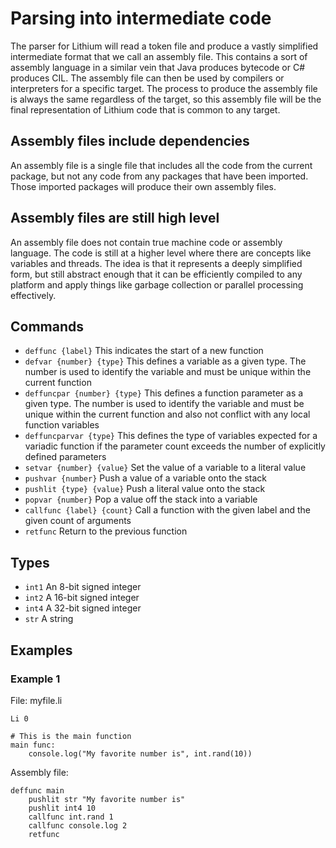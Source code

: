# Parsing into intermediate code

The parser for Lithium will read a token file and produce a vastly simplified intermediate format that we call an assembly file. This contains a sort of assembly language in a similar vein that Java produces bytecode or C# produces CIL. The assembly file can then be used by compilers or interpreters for a specific target. The process to produce the assembly file is always the same regardless of the target, so this assembly file will be the final representation of Lithium code that is common to any target.

## Assembly files include dependencies

An assembly file is a single file that includes all the code from the current package, but not any code from any packages that have been imported. Those imported packages will produce their own assembly files.

## Assembly files are still high level

An assembly file does not contain true machine code or assembly language. The code is still at a higher level where there are concepts like variables and threads. The idea is that it represents a deeply simplified form, but still abstract enough that it can be efficiently compiled to any platform and apply things like garbage collection or parallel processing effectively.

## Commands

- `deffunc {label}` This indicates the start of a new function
- `defvar {number} {type}` This defines a variable as a given type. The number is used to identify the variable and must be unique within the current function
- `deffuncpar {number} {type}` This defines a function parameter as a given type. The number is used to identify the variable and must be unique within the current function and also not conflict with any local function variables
- `deffuncparvar {type}` This defines the type of variables expected for a variadic function if the parameter count exceeds the number of explicitly defined parameters
- `setvar {number} {value}` Set the value of a variable to a literal value
- `pushvar {number}` Push a value of a variable onto the stack
- `pushlit {type} {value}` Push a literal value onto the stack
- `popvar {number}` Pop a value off the stack into a variable
- `callfunc {label} {count}` Call a function with the given label and the given count of arguments
- `retfunc` Return to the previous function

## Types

- `int1` An 8-bit signed integer
- `int2` A 16-bit signed integer
- `int4` A 32-bit signed integer
- `str` A string

## Examples

### Example 1

File: myfile.li

    Li 0
    
    # This is the main function
    main func:
        console.log("My favorite number is", int.rand(10))

Assembly file:

    deffunc main
        pushlit str "My favorite number is"
        pushlit int4 10
        callfunc int.rand 1
        callfunc console.log 2
        retfunc
